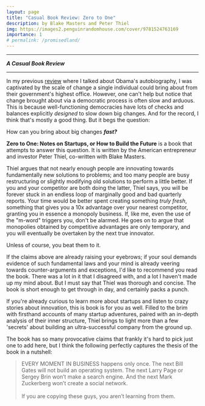 ```yaml
---
layout: page
title: "Casual Book Review: Zero to One"
description: by Blake Masters and Peter Thiel
img: https://images2.penguinrandomhouse.com/cover/9781524763169
importance: 1
# permalink: /promisedland/
---
```


---

**_A Casual Book Review_**

---

In my previous [review](/blog/2021/promisedland/) where I talked about Obama's autobiography, I was captivated by the scale of change a single individual could bring about from their government's highest office. However, one can't help but notice that change brought about via a democratic process is often slow and arduous. This is because well-functioning democracies have lots of checks and balances explicitly _designed_ to slow down big changes. And for the record, I think that's mostly a good thing. But it begs the question:

How can you bring about big changes **_fast?_** 

**Zero to One: Notes on Startups, or How to Build the Future** is a book that attempts to answer this question. It is written by the American entrepreneur and investor Peter Thiel, co-written with Blake Masters.

Thiel argues that not nearly enough people are innovating towards fundamentally new solutions to problems; and too many people are busy restructuring or slightly modifying old solutions to perform a little better. If you and your competitor are both doing the latter, Thiel says, you will be forever stuck in an endless loop of marginally good and bad quarterly reports. Your time would be better spent creating something _truly fresh_, something that gives you a 10x advantage over your nearest competitor, granting you in essence a monopoly business. If, like me, even the use of the "m-word" triggers you, don't be alarmed. He goes on to argue that monopolies obtained by competitive advantages are only temporary, and you will eventually be overtaken by the next true innovator. 

Unless of course, you beat them to it.

If the claims above are already raising your eyebrows; if your soul demands evidence of such fundamental laws and your mind is already veering towards counter-arguments and exceptions, I'd like to recommend you read the book. There was a lot in it that I disagreed with, and a lot I haven't made up my mind about. But I must say that Thiel was thorough and concise. The book is short enough to get through in day, and certainly packs a punch.

If you're already curious to learn more about startups and listen to crazy stories about innovation, this is book is for you as well. Filled to the brim with firsthand accounts of many startup adventures, paired with an in-depth analysis of their inner structure, Thiel brings to light more than a few 'secrets' about building an ultra-successful company from the ground up.

The book has so many provocative claims that frankly it's hard to pick just one to add here, but I think the following perfectly captures the thesis of the book in a nutshell:

> EVERY MOMENT IN BUSINESS happens only once. The next Bill Gates will not build an operating system. The next Larry Page or Sergey Brin won’t make a search engine. And the next Mark Zuckerberg won’t create a social network.<br /><br />If you are copying these guys, you aren’t learning from them.




<!-- 
Could you sacrifice a little bit with scale  **lots** of speed?



Continuing with the theme of _big pictures_,   

Zero to One: Notes on Startups, or How to Build the Future is a 2014 book by the American entrepreneur and investor Peter Thiel, co-written with Blake Masters.

At a few interviews during my recent job search, I was asked some pointed questions about startups, by startups. One I hadn't prepared for included "If you were to create your own startup, what would be its values?"

Totally caught off guard, I think I said something like "Well, I would want to to be transparent, and the leadership to be razor focused a specific problem, and the whole team to have solid communication." But as you can probably tell, it's obvious I hadn't thought about the question a lot. I stand by that answer in that it describes the kind of place I would like to work at, but those aren't really values.

I'll 




Politics is as messy, complicated, and controversial as it is **important**. 

How can an any one individual navigate such a vast landscape without being overwhelmed? Without getting tangled in the web of any of its already perplexing niches---each of which is interconnected with the others in subtle yet meaningful ways?

To be honest, I'm not entirely sure. But I think this book is certainly one place to _start_.

As former US President Barack Obama walks you through his first term in office, it's almost impossible not to be impressed by the depth of his understanding of the forces driving change in our world; and awed by the clarity of his introspection.

Put yourself in his shoes. No really, _try it_.

- Imagine being tasked with charting your country's path to recovery from the worst financial crisis in your lifetime. 
- Imagine being tasked with developing the affordable healthcare infrastructure that will support millions of your nation's most vulnerable citizens.
- Imagine being tasked with effectively charting the entire world's path to recovery from the worst climate crisis in _anyone's_ lifetime.

Do you know how or even where you would start? If not, wouldn't you like to? If the answer is still no, really ask yourself why. What could possibly be more important, or more interesting?

Deliberate and purposeful---yet witty and informal, Obama walks a tightrope few other authors can. He paints for the reader the _big picture_ of politics, which serves to hold your attention while he saturates it with all the detail and nuance necessary to get a preliminary yet thorough understanding of the core issues.

He tackles a wide range of these including but not limited to: nuclear weapons proliferation, the reach and the limits of executive power, the increasing polarization and partisanship of modern politics, the inefficiencies of government, natural disaster response and preparedness, immigration reform, diplomacy and foreign affairs, and of course not to mention healthcare and wall street reform. 

An incredibly skilled orator, prepare to be disarmed by his wit, charm, and sheer authenticity. You'll find yourself inspired, and thinking bigger---about the entirety of the world---as opposed to just your little corner of it.

In fact, I think books like this are a great answer to the question _"Why read books?"_  and especially _"Why read long non-fiction books?"_

Because, simply put, empowered with a wider _perspective_ on life, you can expect to make wiser _choices_ about life. I'd gladly recommend this title to anyone interested in politics, and _especially_ to anyone _uninterested_ in politics. It's well worth your time.

I'll leave you with a quote I'm reminded of by the famous philosopher Albert Camus:

>   "Life is the sum of all your choices. <br /> <br />  So, what are you doing today?"


 -->
